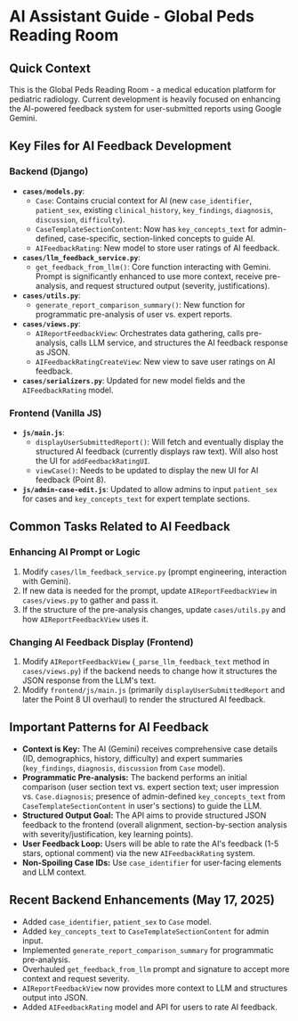 # AI Assistant Guide - Global Peds Reading Room

## Quick Context

This is the Global Peds Reading Room - a medical education platform for pediatric radiology. Current development is heavily focused on enhancing the AI-powered feedback system for user-submitted reports using Google Gemini.

## Key Files for AI Feedback Development

### Backend (Django)
- **`cases/models.py`**:
    - `Case`: Contains crucial context for AI (new `case_identifier`, `patient_sex`, existing `clinical_history`, `key_findings`, `diagnosis`, `discussion`, `difficulty`).
    - `CaseTemplateSectionContent`: Now has `key_concepts_text` for admin-defined, case-specific, section-linked concepts to guide AI.
    - `AIFeedbackRating`: New model to store user ratings of AI feedback.
- **`cases/llm_feedback_service.py`**:
    - `get_feedback_from_llm()`: Core function interacting with Gemini. Prompt is significantly enhanced to use more context, receive pre-analysis, and request structured output (severity, justifications).
- **`cases/utils.py`**:
    - `generate_report_comparison_summary()`: New function for programmatic pre-analysis of user vs. expert reports.
- **`cases/views.py`**:
    - `AIReportFeedbackView`: Orchestrates data gathering, calls pre-analysis, calls LLM service, and structures the AI feedback response as JSON.
    - `AIFeedbackRatingCreateView`: New view to save user ratings on AI feedback.
- **`cases/serializers.py`**: Updated for new model fields and the `AIFeedbackRating` model.

### Frontend (Vanilla JS)
- **`js/main.js`**:
    - `displayUserSubmittedReport()`: Will fetch and eventually display the structured AI feedback (currently displays raw text). Will also host the UI for `addFeedbackRatingUI`.
    - `viewCase()`: Needs to be updated to display the new UI for AI feedback (Point 8).
- **`js/admin-case-edit.js`**: Updated to allow admins to input `patient_sex` for cases and `key_concepts_text` for expert template sections.

## Common Tasks Related to AI Feedback

### Enhancing AI Prompt or Logic
1.  Modify `cases/llm_feedback_service.py` (prompt engineering, interaction with Gemini).
2.  If new data is needed for the prompt, update `AIReportFeedbackView` in `cases/views.py` to gather and pass it.
3.  If the structure of the pre-analysis changes, update `cases/utils.py` and how `AIReportFeedbackView` uses it.

### Changing AI Feedback Display (Frontend)
1.  Modify `AIReportFeedbackView` (`_parse_llm_feedback_text` method in `cases/views.py`) if the backend needs to change how it structures the JSON response from the LLM's text.
2.  Modify `frontend/js/main.js` (primarily `displayUserSubmittedReport` and later the Point 8 UI overhaul) to render the structured AI feedback.

## Important Patterns for AI Feedback
- **Context is Key:** The AI (Gemini) receives comprehensive case details (ID, demographics, history, difficulty) and expert summaries (`key_findings`, `diagnosis`, `discussion` from `Case` model).
- **Programmatic Pre-analysis:** The backend performs an initial comparison (user section text vs. expert section text; user impression vs. `Case.diagnosis`; presence of admin-defined `key_concepts_text` from `CaseTemplateSectionContent` in user's sections) to guide the LLM.
- **Structured Output Goal:** The API aims to provide structured JSON feedback to the frontend (overall alignment, section-by-section analysis with severity/justification, key learning points).
- **User Feedback Loop:** Users will be able to rate the AI's feedback (1-5 stars, optional comment) via the new `AIFeedbackRating` system.
- **Non-Spoiling Case IDs:** Use `case_identifier` for user-facing elements and LLM context.

## Recent Backend Enhancements (May 17, 2025)
- Added `case_identifier`, `patient_sex` to `Case` model.
- Added `key_concepts_text` to `CaseTemplateSectionContent` for admin input.
- Implemented `generate_report_comparison_summary` for programmatic pre-analysis.
- Overhauled `get_feedback_from_llm` prompt and signature to accept more context and request severity.
- `AIReportFeedbackView` now provides more context to LLM and structures output into JSON.
- Added `AIFeedbackRating` model and API for users to rate AI feedback.
